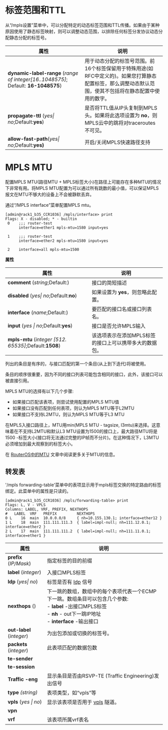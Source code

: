 # 标签范围和TTL

从“/mpls设置”菜单中，可以分配特定的动态标签范围和TTL传播。如果由于某种原因使用了静态标签映射，则可以调整动态范围，以排除任何标签分发协议动态分配静态分配的标签号。

| 属性                                                                               | 说明                                                                                                                                                    |
| ---------------------------------------------------------------------------------- | ------------------------------------------------------------------------------------------------------------------------------------------------------- |
| **dynamic-label-range** (_range of integer[16..1048575]_; Default: **16-1048575**) | 用于动态分配的标签号范围。前16个标签保留用于特殊用途(如RFC中定义的)。如果您打算静态配置标签，那么调整动态默认范围，使其不包括将在静态配置中使用的数字。 |
| **propagate-ttl** (_yes\| no_;Default:**yes**)                                     | 是否将TTL值从IP头复制到MPLS头。如果将此选项设置为 **no**，则MPLS云中的跳将对traceroutes不可见。                                                         |
| **allow-fast-path**(_yes\| no_;Default:**yes)**                                    | 开启/关闭MPLS快速路径支持                                                                                                                               |

# MPLS MTU

配置MPLS MTU(路径MTU + MPLS标签大小)在路径上可能存在多种MTU的情况下非常有用。将MPLS MTU配置为可以通过所有跳数的最小值，可以保证MPLS报文在MTU不够大的设备上不会被静默丢弃。

通过“/MPLS interface”菜单配置MPLS mtu。

```shell
[admin@rack1_b35_CCR1036] /mpls/interface> print
Flags: X - disabled; * - builtin
 0    ;;; router-test
      interface=ether1 mpls-mtu=1580 input=yes
 
 1    ;;; router-test
      interface=ether2 mpls-mtu=1580 input=yes
 
 2    interface=all mpls-mtu=1500
```

  

**属性**

| 属性                                                   | 说明                                                   |
| ------------------------------------------------------ | ------------------------------------------------------ |
| **comment** (_string_;Default:)                        | 接口的简短描述                                         |
| **disabled** (_yes\| no_;Default:**no**)               | 如果设置为 **yes**，则忽略此配置。                     |
| **interface** (_name_;Default:)                        | 要匹配的接口名或接口列表名。                           |
| **input** (_yes \| no_;Default:**yes**)                | 接口是否允许MPLS输入                                   |
| **mpls-mtu** (_integer [512. 65535]_;Default:**1508**) | 该选项表示在添加MPLS标签的接口上可以携带多大的数据包。 |

  

列出的条目是有序的，与接口匹配的第一个条目(从上到下迭代)将被使用。

条目的顺序很重要，因为不同的接口列表可能包含相同的接口，此外，该接口可以被直接引用。

MPLS MTU的选择有以下几个步骤:

- 如果接口匹配该表项，则尝试使用配置的MPLS MTU值
- 如果接口没有匹配到任何表项，则认为MPLS MTU等于L2MTU
- 如果接口不支持L2MTU，则认为MPLS MTU等于L3 MTU

在MPLS入接口路径上，MTU用min(MPLS MTU - tagsize, l3mtu)来选择。这意味着在不支持L2MTU和默认L3 MTU设置为1500的接口上，最大路径MTU将是1500 -标签大小(接口将无法通过完整的IP帧而不分片)。在这种情况下，L3MTU必须增加到最大观察到的标签大小。

在 [RouterOS中的MTU](https://help.mikrotik.com/docs/display/ROS/MTU+in+RouterOS) 文章中阅读更多关于MTU的信息。

  

## 转发表

'/mpls forwarding-table'菜单中的表项显示用于mpls标签交换的特定路由的标签绑定。此菜单中的属性是只读的。

```shell
[admin@rack1_b35_CCR1036] /mpls/forwarding-table> print
Flags: L, V - VPLS
Columns: LABEL, VRF, PREFIX, NEXTHOPS
#   LABEL  VRF   PREFIX         NEXTHOPS                                           
0 L    16  main  10.0.0.0/8     { nh=10.155.130.1; interface=ether12 }             
1 L    18  main  111.111.111.3  { label=impl-null; nh=111.12.0.1; interface=ether2 }
2 L    17  main  111.111.111.2  { label=impl-null; nh=111.11.0.1; interface=ether1 }
```

  

| 属性                      | 说明                                                                                                                                                                  |
| ------------------------- | --------------------------------------------------------------------------------------------------------------------------------------------------------------------- |
| **prefix** (_IP/Mask_)    | 指定标签的目的前缀                                                                                                                                                    |
| **label** (_integer_)     | 入接口MPLS标签                                                                                                                                                        |
| **ldp** (_yes\| no_)      | 标签是否有 [ldp](https://help.mikrotik.com/docs/display/ROS/LDP) 信号                                                                                                 |
| **nexthops** ()           | 下一跳的数组，数组中的每个表项代表一个ECMP下一跳。数组条目可以包含几个参数:<br>- **label** -出接口MPLS标签<br>- **nh** - out下一跳IP地址<br>- **interface** -输出接口 |
| **out-label** (_integer_) | 为出包添加或切换的标签号。                                                                                                                                            |
| **packets** (_integer_)   | 此表项匹配的数据包数                                                                                                                                                  |
| **te-sender**             |                                                                                                                                                                       |
| **te-session**            |                                                                                                                                                                       |
| **Traffic -eng**          | 显示条目是否由RSVP-TE (Traffic Engineering)发出信号                                                                                                                   |
| **type** _(string)_       | 表项类型，如“vpls”等                                                                                                                                                  |
| **vpls** (_yes \| no_)    | 显示该表项是否用于 [vpls](https://help.mikrotik.com/docs/display/ROS/VPLS) 隧道。                                                                                     |
| **vpn**                   |                                                                                                                                                                       |
| **vrf**                   | 该表项所属vrf表名                                                                                                                                                     |